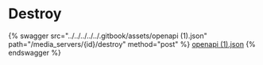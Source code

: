 # Destroy

{% swagger src="../../../../../.gitbook/assets/openapi (1).json" path="/media_servers/{id}/destroy" method="post" %}
[openapi (1).json](<../../../../../.gitbook/assets/openapi (1).json>)
{% endswagger %}
